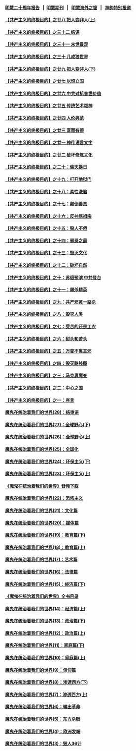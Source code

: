 #### [明慧二十周年报告](https://github.com/gfw-breaker/mh-reports/blob/master/README.md?t=07140536) &nbsp;&nbsp;|&nbsp;&nbsp;[明慧期刊](https://github.com/gfw-breaker/mh-qikan) &nbsp;&nbsp;|&nbsp;&nbsp; [明慧海外之窗](https://github.com/gfw-breaker/mh-news/blob/master/README.md?t=07140536) &nbsp;&nbsp;|&nbsp;&nbsp; [神韵特别报道](https://github.com/gfw-breaker/mh-news/blob/master/shenyun.md?t=07140536) 

#### [【共产主义的终极目的】之廿八 把人变非人(上)](../pages/nsc422/n11340492.md?t=07140536) 

#### [【共产主义的终极目的】之三十二 结语](../pages/nsc422/n11360535.md?t=07140536) 

#### [【共产主义的终极目的】之三十一 末世景观](../pages/nsc422/n11351129.md?t=07140536) 

#### [【共产主义的终极目的】之三十 几成狼世界](../pages/nsc422/n11348280.md?t=07140536) 

#### [【共产主义的终极目的】之廿九 把人变非人(下)](../pages/nsc422/n11344140.md?t=07140536) 

#### [【共产主义的终极目的】之廿七 以恨立国](../pages/nsc422/n11336944.md?t=07140536) 

#### [【共产主义的终极目的】之廿六 中共对抗普世价值](../pages/nsc422/n11324785.md?t=07140536) 

#### [【共产主义的终极目的】之廿五 传统艺术颂神](../pages/nsc422/n11296396.md?t=07140536) 

#### [【共产主义的终极目的】之廿四 人伦典范](../pages/nsc422/n11296397.md?t=07140536) 

#### [【共产主义的终极目的】之廿三 富而有德](../pages/nsc422/n11283598.md?t=07140536) 

#### [【共产主义的终极目的】之廿一 神传语言文字](../pages/nsc422/n11263265.md?t=07140536) 

#### [【共产主义的终极目的】之廿二 破坏修炼文化](../pages/nsc422/n11245728.md?t=07140536) 

#### [【共产主义的终极目的】之二十：偷天换日](../pages/nsc422/n11238846.md?t=07140536) 

#### [【共产主义的终极目的】之十九：打开地狱门](../pages/nsc422/n11206376.md?t=07140536) 

#### [【共产主义的终极目的】之十八：柔性洗脑](../pages/nsc422/n11199994.md?t=07140536) 

#### [【共产主义的终极目的】之十七：颠倒善恶](../pages/nsc422/n11179782.md?t=07140536) 

#### [【共产主义的终极目的】之十六：反神骂祖宗](../pages/nsc422/n11166798.md?t=07140536) 

#### [【共产主义的终极目的】之十五：毁人不倦](../pages/nsc422/n11166792.md?t=07140536) 

#### [【共产主义的终极目的】之十四：邪恶之最](../pages/nsc422/n11150249.md?t=07140536) 

#### [【共产主义的终极目的】之十三：毁灭文化](../pages/nsc422/n11135227.md?t=07140536) 

#### [【共产主义的终极目的】之十二：破坏自然](../pages/nsc422/n11135214.md?t=07140536) 

#### [【共产主义的终极目的】之十：苏俄预演 中共登台](../pages/nsc422/n11118424.md?t=07140536) 

#### [【共产主义的终极目的】之十一：屠杀精英](../pages/nsc422/n11118442.md?t=07140536) 

#### [【共产主义的终极目的】之九：共产邪灵一路杀](../pages/nsc422/n11114139.md?t=07140536) 

#### [【共产主义的终极目的】之八：毁灭人类](../pages/nsc422/n11108503.md?t=07140536) 

#### [【共产主义的终极目的】之七：受苦的还是工农](../pages/nsc422/n11101809.md?t=07140536) 

#### [【共产主义的终极目的】之六：甜头和苦头](../pages/nsc422/n11096971.md?t=07140536) 

#### [【共产主义的终极目的】之五：万变不离其邪](../pages/nsc422/n11091285.md?t=07140536) 

#### [【共产主义的终极目的】之四：毁灭路线图](../pages/nsc422/n11086284.md?t=07140536) 

#### [【共产主义的终极目的】之三：马克思魔变](../pages/nsc422/n11061941.md?t=07140536) 

#### [【共产主义的终极目的】之二：中心之国](../pages/nsc422/n11047728.md?t=07140536) 

#### [【共产主义的终极目的】之一：序言](../pages/nsc422/n11086077.md?t=07140536) 

#### [魔鬼在统治着我们的世界(28)：结束语](../pages/nsc422/n10936246.md?t=07140536) 

#### [魔鬼在统治着我们的世界(27)：全球野心(下)](../pages/nsc422/n10928319.md?t=07140536) 

#### [魔鬼在统治着我们的世界(26)：全球野心(上)](../pages/nsc422/n10900318.md?t=07140536) 

#### [魔鬼在统治着我们的世界(25)：全球化](../pages/nsc422/n10788205.md?t=07140536) 

#### [魔鬼在统治着我们的世界(24)：环保主义(下)](../pages/nsc422/n10695307.md?t=07140536) 

#### [魔鬼在统治着我们的世界(23)：环保主义(上)](../pages/nsc422/n10688613.md?t=07140536) 

#### [《魔鬼在统治着我们的世界》音频下载](../pages/nsc422/n10635553.md?t=07140536) 

#### [魔鬼在统治着我们的世界(22)：恐怖主义](../pages/nsc422/n10614727.md?t=07140536) 

#### [魔鬼在统治着我们的世界(21)：文化篇](../pages/nsc422/n10597706.md?t=07140536) 

#### [魔鬼在统治着我们的世界(20)：媒体篇](../pages/nsc422/n10586579.md?t=07140536) 

#### [魔鬼在统治着我们的世界(19)：教育篇(下)](../pages/nsc422/n10564808.md?t=07140536) 

#### [魔鬼在统治着我们的世界(18)：教育篇(上)](../pages/nsc422/n10526970.md?t=07140536) 

#### [魔鬼在统治着我们的世界(17)：艺术篇](../pages/nsc422/n10499093.md?t=07140536) 

#### [魔鬼在统治着我们的世界(16)：法律篇](../pages/nsc422/n10485969.md?t=07140536) 

#### [魔鬼在统治着我们的世界(15)：经济篇(下)](../pages/nsc422/n10469975.md?t=07140536) 

#### [《魔鬼在统治着我们的世界》全书目录](../pages/nsc422/n10464261.md?t=07140536) 

#### [魔鬼在统治着我们的世界(14)：经济篇(上)](../pages/nsc422/n10457370.md?t=07140536) 

#### [魔鬼在统治着我们的世界(13)：政治篇(下)](../pages/nsc422/n10448270.md?t=07140536) 

#### [魔鬼在统治着我们的世界(12)：政治篇(上)](../pages/nsc422/n10444576.md?t=07140536) 

#### [魔鬼在统治着我们的世界(11)：家庭篇(下)](../pages/nsc422/n10440961.md?t=07140536) 

#### [魔鬼在统治着我们的世界(10)：家庭篇(上)](../pages/nsc422/n10435448.md?t=07140536) 

#### [魔鬼在统治着我们的世界(9)：信仰篇](../pages/nsc422/n10432159.md?t=07140536) 

#### [魔鬼在统治着我们的世界(8)：渗透西方(下)](../pages/nsc422/n10429603.md?t=07140536) 

#### [魔鬼在统治着我们的世界(7)：渗透西方(上)](../pages/nsc422/n10426013.md?t=07140536) 

#### [魔鬼在统治着我们的世界(6)：输出革命](../pages/nsc422/n10421536.md?t=07140536) 

#### [魔鬼在统治着我们的世界(5)：东方杀戮](../pages/nsc422/n10417707.md?t=07140536) 

#### [魔鬼在统治着我们的世界(4)：欧洲发端](../pages/nsc422/n10414890.md?t=07140536) 

#### [魔鬼在统治着我们的世界(3)：毁人36计](../pages/nsc422/n10411583.md?t=07140536) 


